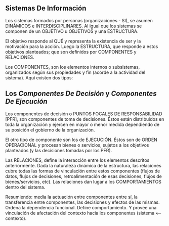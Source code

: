 ## Sistemas De Información

Los sistemas formados por personas (organizaciones - SI), se asumen DINÁMICOS e INTERDISCIPLINARES. Al igual que los sistemas se componen de un OBJETIVO u OBJETIVOS y una ESTRUCTURA.

El objetivo responde al QUÉ y representa la existencia de ser y la motivación para la acción. Luego la ESTRUCTURA, que responde a estos objetivos planteados; que son definidos por COMPONENTES y RELACIONES.

Los COMPONENTES, son los elementos internos o subsistemas, organizados según sus propiedades y fin (acorde a la actividad del sistema). Aquí existen dos tipos: 

## Los *Componentes De Decisión* y *Componentes De Ejecución*

Los componentes de decisión o PUNTOS FOCALES DE RESPONSABILIDAD [PFR], son componentes de toma de decisiones. Éstos están distribuidos en toda la organización y ejercen en mayor o menor medida dependiendo de su posición el gobierno de la organización.

El otro tipo de componente son los de EJECUCIÓN. Éstos son de ORDEN OPERACIONAL y procesan bienes o servicios, sujetos a los objetivos planteados (y las decisiones tomadas por los PFR).

Las RELACIONES, define la interacción entre los elementos descritos anteriormente. Dada la naturaleza dinámica de la estructura, las relaciones cubre todas las formas de vinculación entre estos componentes (flujos de datos, flujos de decisiones, retroalimentación de esas decisiones, flujos de bienes/servicios, etc). Las relaciones dan lugar a los COMPORTAMIENTOS dentro del sistema.

Resumiendo: media la actuación entre componentes entre sí, la transferencia entre componentes, las decisiones y efectos de las mismas. Ordena la dependencia funcional. Define comportamiento. Y provee una vinculación de afectación del contexto hacia los componentes (sistema <-- contexto).

